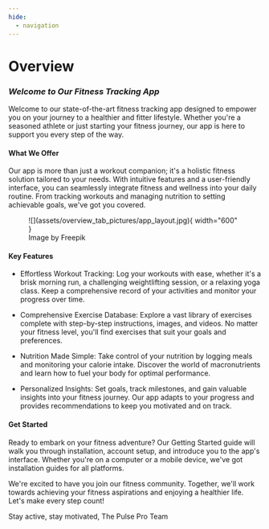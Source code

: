 ```yaml
---
hide:
  - navigation
---
```

# Overview 

### ***Welcome to Our Fitness Tracking App***

Welcome to our state-of-the-art fitness tracking app designed to empower you on your journey to a healthier and fitter lifestyle. Whether you're a seasoned athlete or just starting your fitness journey, our app is here to support you every step of the way.

#### What We Offer

Our app is more than just a workout companion; it's a holistic fitness solution tailored to your needs. With intuitive features and a user-friendly interface, you can seamlessly integrate fitness and wellness into your daily routine. From tracking workouts and managing nutrition to setting achievable goals, we've got you covered.

<figure markdown>
  ![](assets/overview_tab_pictures/app_layout.jpg){ width="600" }
  <figcaption>Image by Freepik</figcaption>
</figure>

#### Key Features

- Effortless Workout Tracking: Log your workouts with ease, whether it's a brisk morning run, a challenging weightlifting session, or a relaxing yoga class. Keep a comprehensive record of your activities and monitor your progress over time.

- Comprehensive Exercise Database: Explore a vast library of exercises complete with step-by-step instructions, images, and videos. No matter your fitness level, you'll find exercises that suit your goals and preferences.

- Nutrition Made Simple: Take control of your nutrition by logging meals and monitoring your calorie intake. Discover the world of macronutrients and learn how to fuel your body for optimal performance.

- Personalized Insights: Set goals, track milestones, and gain valuable insights into your fitness journey. Our app adapts to your progress and provides recommendations to keep you motivated and on track.

#### Get Started

Ready to embark on your fitness adventure? Our Getting Started guide will walk you through installation, account setup, and introduce you to the app's interface. Whether you're on a computer or a mobile device, we've got installation guides for all platforms.

We're excited to have you join our fitness community. Together, we'll work towards achieving your fitness aspirations and enjoying a healthier life. Let's make every step count!

Stay active, stay motivated,
The Pulse Pro Team